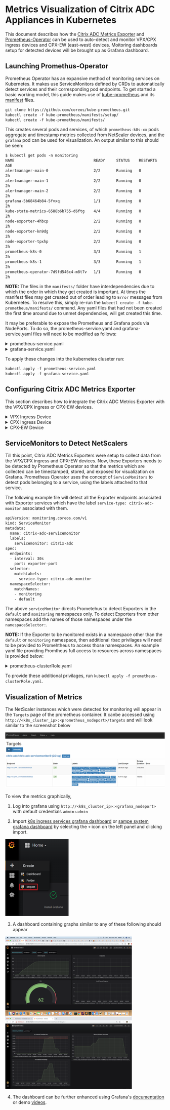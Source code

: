 Metrics Visualization of Citrix ADC Appliances in Kubernetes
===

This document describes how the [Citrix ADC Metrics Exporter](https://github.com/citrix/citrix-adc-metrics-exporter) and [Prometheus-Operator](https://github.com/coreos/prometheus-operator) can be used to auto-detect and monitor VPX/CPX ingress devices and CPX-EW (east-west) devices. Moitoring dashboards setup for detected devices will be brought up as Grafana dashboard.


Launching Promethus-Operator
---
Prometheus Operator has an expansive method of monitoring services on Kubernetes. It makes use ServiceMonitors defined by CRDs to automatically detect services and their corresponding pod endpoints. To get started a basic working model, this guide makes use of [kube-prometheus](https://github.com/coreos/prometheus-operator/tree/master/contrib/kube-prometheus) and its [manifest](https://github.com/coreos/prometheus-operator/tree/master/contrib/kube-prometheus/manifests) files.
```
git clone https://github.com/coreos/kube-prometheus.git
kubectl create -f kube-prometheus/manifests/setup/
kubectl create -f kube-prometheus/manifests/
```
This creates several pods and services, of which ```prometheus-k8s-xx``` pods aggregate and timestamp metrics collected from NetScaler devices, and the ```grafana``` pod can be used for visualization. An output similar to this should be seen:
```
$ kubectl get pods -n monitoring
NAME                                   READY     STATUS    RESTARTS   AGE
alertmanager-main-0                    2/2       Running   0          2h
alertmanager-main-1                    2/2       Running   0          2h
alertmanager-main-2                    2/2       Running   0          2h
grafana-5b68464b84-5fvxq               1/1       Running   0          2h
kube-state-metrics-6588b6b755-d6ftg    4/4       Running   0          2h
node-exporter-4hbcp                    2/2       Running   0          2h
node-exporter-kn9dg                    2/2       Running   0          2h
node-exporter-tpxhp                    2/2       Running   0          2h
prometheus-k8s-0                       3/3       Running   1          2h
prometheus-k8s-1                       3/3       Running   1          2h
prometheus-operator-7d9fd546c4-m8t7v   1/1       Running   0          2h
```

**NOTE:** The files in the ```manifests/``` folder have interdependencies due to which the order in which they get created is important. At times the manifest files may get created out of order leading to ```Error``` messages from Kubernetes. To resolve this, simply re-run the ```kubectl create -f kube-prometheus/manifests/``` command. Any yaml files that had not been created the first time around due to unmet dependencies, will get created this time.

It may be preferable to expose the Prometheus and Grafana pods via NodePorts. To do so, the prometheus-service.yaml and grafana-service.yaml files will need to be modified as follows:


<details>
<summary>prometheus-service.yaml</summary>
<br>

```
apiVersion: v1
kind: Service
metadata:
  labels:
    prometheus: k8s
  name: prometheus-k8s
  namespace: monitoring
spec:
  type: NodePort
  ports:
  - name: web
    port: 9090
    targetPort: web
  selector:
    app: prometheus
    prometheus: k8s
```

</details>


<details>
<summary>grafana-service.yaml</summary>
<br>

```
apiVersion: v1
kind: Service
metadata:
  name: grafana
  namespace: monitoring
spec:
  type: NodePort
  ports:
  - name: http
    port: 3000
    targetPort: http
  selector:
    app: grafana
```

</details>


To apply these changes into the kubernetes cluseter run:
```
kubectl apply -f prometheus-service.yaml
kubectl apply -f grafana-service.yaml
```

Configuring Citrix ADC Metrics Exporter
---
This section describes how to integrate the Citrix ADC Metrics Exporter with the VPX/CPX ingress or CPX-EW devices. 

<details>
<summary>VPX Ingress Device</summary>
<br>

To monitor an ingress VPX device, the citrix-adc-metrics-exporter will be run as a pod within the kubernetes cluster. The IP of the VPX ingress device will be provided as an argument to the exporter. 
To provide the login credentials to access ADC, create a secret and mount the volume at mountpath "/mnt/nslogin".
```
kubectl create secret generic nslogin --from-literal=username=<citrix-adc-user> --from-literal=password=<citrix-adc-password> -n <namespace>
```

An example yaml file to deploy such an exporter is given below:

```
apiVersion: v1
kind: Pod
metadata:
  name: exporter-vpx-ingress
  labels:
    app: exporter-vpx-ingress
spec:
  containers:
    - name: exporter
      image: "quay.io/citrix/citrix-adc-metrics-exporter:1.4.1"
      imagePullPolicy: Always
      args:
        - "--target-nsip=<IP_of_VPX>"
        - "--port=8888"
      volumeMounts:
      - name: nslogin
        mountPath: "/mnt/nslogin"
        readOnly: true
      securityContext:
        readOnlyRootFilesystem: true
  volumes:
  - name: nslogin
    secret:
      secretName: nslogin
---
apiVersion: v1
kind: Service
metadata:
  name: exporter-vpx-ingress
  labels:
    app: exporter-vpx-ingress
    service-type: citrix-adc-monitor
spec:
  type: NodePort
  ports:
    - name: exporter-port
      port: 8888
      targetPort: 8888
  selector:
    app: exporter-vpx-ingress
    
```
The IP and port of the VPX device needs to be filled in as the ```--target-nsip``` (Eg. ```--target-nsip=10.0.0.20```). 
</details>

<details>
<summary>CPX Ingress Device</summary>
<br>
  
To monitor a CPX ingress device, the exporter is added as a side-car.An example yaml file of a CPX ingress device with an exporter as a side car is given below;
```
---
apiVersion: extensions/v1beta1
kind: Deployment
metadata:
  name: cpx-ingress
  labels:
    app: cpx-ingress
spec:
  replicas: 1
  selector:
    matchLabels:
      app: cpx-ingress
  template:
    metadata:
      labels:
        app: cpx-ingress
      annotations:
        NETSCALER_AS_APP: "True"
    spec:
      serviceAccountName: cpx
      containers:
        # Adding exporter as a side-car
        - name: exporter
          image: "quay.io/citrix/citrix-adc-metrics-exporter:1.4.1"
          imagePullPolicy: Always
          args:
            - "--target-nsip=127.0.0.1"
            - "--port=8888"
            - "--secure=no"
          env:
          - name: "NS_USER"
            value: "nsroot"
          - name: "NS_PASSWORD"
            value: "nsroot"
          securityContext:
            readOnlyRootFilesystem: true
        - name: cpx-ingress
          image: "quay.io/citrix/citrix-k8s-cpx-ingress:13.0-36.29"
          imagePullPolicy: Always
          securityContext:
            privileged: true
          env:
            - name: "EULA"
              value: "YES"
            - name: "NS_PROTOCOL"
              value: "HTTP"
            #Define the NITRO port here
            - name: "NS_PORT"
              value: "9080"
          ports:
            - name: http
              containerPort: 80
            - name: https
              containerPort: 443
            - name: nitro-http
              containerPort: 9080
---
apiVersion: v1
kind: Service
metadata:
  name: exporter-cpx-ingress
  labels:
    app: exporter-cpx-ingress
    service-type: citrix-adc-monitor
spec:
  selector:
    app: cpx-ingress
  ports:
    - name: exporter-port
      port: 8888
      targetPort: 8888
```
Here, the exporter uses the ```127.0.0.1``` local IP to fetch metrics from the CPX.

</details>


<details>
<summary>CPX-EW Device</summary>
<br>

To monitor a CPX-EW (east-west) device, the exporter is added as a side-car. An example yaml file of a CPX-EW device with an exporter as a side car is given below;
```
apiVersion: extensions/v1beta1
kind: DaemonSet
metadata:
  name: cpx-ew
spec:
  template:
    metadata:
      name: cpx-ew
      labels:
        app: cpx-ew
      annotations:
        NETSCALER_AS_APP: "True"
    spec:
      serviceAccountName: cpx
      hostNetwork: true
      containers:
        - name: cpx
          image: "quay.io/citrix/citrix-k8s-cpx-ingress:13.0-36.29"
          securityContext: 
             privileged: true
          env:
          - name: "EULA"
            value: "yes"
          - name: "NS_NETMODE"
            value: "HOST"
          #- name: "kubernetes_url"
          #  value: "https://10..xx.xx:6443"
        # Add exporter as a sidecar
        - name: exporter
          image: "quay.io/citrix/citrix-adc-metrics-exporter:1.4.1"
          args:
            - "--target-nsip=192.168.0.2"
            - "--port=8888"
            - "--secure=no"
          env:
          - name: "NS_USER"
            value: "nsroot"
          - name: "NS_PASSWORD"
            value: "nsroot"
          imagePullPolicy: Always
          securityContext:
            readOnlyRootFilesystem: true
---
apiVersion: v1
kind: Service
metadata:
  name: exporter-cpx-ew
  labels:
    app: exporter-cpx-ew
    service-type: citrix-adc-monitor
spec:
  selector:
    app: cpx-ew
  ports:
    - name: exporter-port
      port: 8888
      targetPort: 8888
```
Here, the exporter uses the ```192.168.0.2``` local IP to fetch metrics from the CPX.

</details>



ServiceMonitors to Detect NetScalers
---
Till this point, Citrix ADC Metrics Exporters were setup to collect data from the VPX/CPX ingress and CPX-EW devices. Now, these Exporters needs to be detected by Prometheus Operator so that the metrics which are collected can be timestamped, stored, and exposed for visualization on Grafana. Prometheus Operator uses the concept of ```ServiceMonitors``` to detect pods belonging to a service, using the labels attached to that service. 

The following example file will detect all the Exporter endpoints associated with Exporter services which have the label ```service-type: citrix-adc-monitor``` associated with them.

```
apiVersion: monitoring.coreos.com/v1
kind: ServiceMonitor
metadata:
  name: citrix-adc-servicemonitor
  labels:
    servicemonitor: citrix-adc
spec:
  endpoints:
  - interval: 30s
    port: exporter-port
  selector:
    matchLabels:
      service-type: citrix-adc-monitor
  namespaceSelector:
    matchNames:
    - monitoring
    - default
```

The above ```serviceMonitor``` directs Prometehus to detect Exporters in the ```default``` and ```monitoring``` namespaces only. To detect Exporters from other namespaces add the names of those namespaces under the ```namespaceSelector:```.

**NOTE:** If the Exporter to be monitored exists in a namespace other than the ```default``` or ```monitoring``` namespace, then additional rbac privilages will need to be provided to Promehtheus to access those namespaces. An example yaml file providing Promtheus full access to resources across namespaces is provided below:

<details>
<summary>prometheus-clusterRole.yaml</summary>
<br>

```
apiVersion: rbac.authorization.k8s.io/v1
kind: ClusterRole
metadata:
  name: prometheus-k8s
rules:
- apiGroups:
  - ""
  resources:
  - nodes/metrics
  - namespaces
  - services
  - endpoints
  - pods
  verbs: ["*"]
- nonResourceURLs:
  - /metrics
  verbs:  ["*"]
```

</details>


To provide these additional privilages, run ```kubectl apply -f prometheus-clusterRole.yaml```.

Visualization of Metrics
---
The NetScaler instances which were detected for monitoring will appear in the ```Targets``` page of the prometheus container. It canbe accessed using ```http://<k8s_cluster_ip>:<prometheus_nodeport>/targets``` and will look similar to the screenshot below


![image](./images/prometheus-targets.png)

To view the metrics graphically,
1. Log into grafana using ```http://<k8s_cluster_ip>:<grafana_nodeport>``` with default credentials ```admin:admin```

2. Import [k8s ingress services grafana dashboard](https://github.com/citrix/citrix-adc-metrics-exporter/blob/master/k8s_ingress_service_stats.json) or [sampe system grafana dashboard](https://github.com/citrix/citrix-adc-metrics-exporter/blob/master/sample_system_stats.json) by selecting the ```+``` icon on the left panel and clicking import.

<img src="./images/grafana-import-json.png" width="200">

3. A dashboard containing graphs similar to any of these following should appear

<img src="images/k8s-service-stats-dashboard.png" width="400"> <img src="images/system-stats-dashboard.png" width="400">

4. The dashboard can be further enhanced using Grafana's [documentation](http://docs.grafana.org/) or demo [videos](https://www.youtube.com/watch?v=mgcJPREl3CU).

